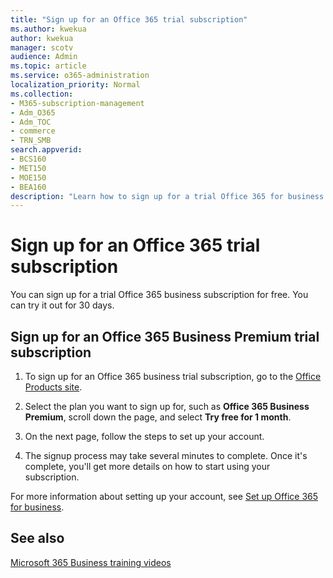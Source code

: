 ```yaml
---
title: "Sign up for an Office 365 trial subscription"
ms.author: kwekua
author: kwekua
manager: scotv
audience: Admin
ms.topic: article
ms.service: o365-administration
localization_priority: Normal
ms.collection: 
- M365-subscription-management
- Adm_O365
- Adm_TOC
- commerce
- TRN_SMB
search.appverid:
- BCS160
- MET150
- MOE150
- BEA160
description: "Learn how to sign up for a trial Office 365 for business subscription."
---
```

# Sign up for an Office 365 trial subscription

You can sign up for a trial Office 365 business subscription for free. You can try it out for 30 days.

## Sign up for an Office 365 Business Premium trial subscription

1. To sign up for an Office 365 business trial subscription, go to the [Office Products site](https://www.aka.ms/office365signup). 
    
2. Select the plan you want to sign up for, such as **Office 365 Business Premium**, scroll down the page, and select **Try free for 1 month**.
    
3. On the next page, follow the steps to set up your account.

4. The signup process may take several minutes to complete. Once it's complete, you'll get more details on how to start using your subscription.

For more information about setting up your account, see [Set up Office 365 for business](../setup/setup.md).

## See also

[Microsoft 365 Business training videos](https://support.office.com/article/6ab4bbcd-79cf-4000-a0bd-d42ce4d12816)
